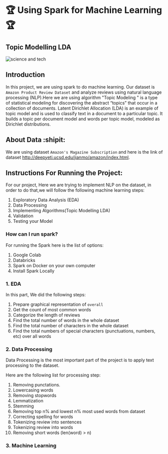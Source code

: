 # :trophy: Using Spark for Machine Learning :trophy:
## Topic Modelling LDA ##

![science and tech](https://media.giphy.com/media/ize2r20ICQONq/giphy.gif)

## Introduction 

In this project, we are using spark to do machine learning. Our dataset is  `Amazon Product Review Dataset` and analyze reviews using natural language processing (NLP).Here we are using  algorithm "Topic Modeling " is a type of statistical modeling for discovering the abstract “topics” that occur in a collection of documents. Latent Dirichlet Allocation (LDA) is an example of topic model and is used to classify text in a document to a particular topic. It builds a topic per document model and words per topic model, modeled as Dirichlet distributions.


## About Data  :shipit:

We are using dataset `Amazon's Magazine Subscription` and here is the link of dataset http://deepyeti.ucsd.edu/jianmo/amazon/index.html.


## Instructions For Running the Project:

For our project, Here we are trying to implement NLP on the dataset, in order to do that,we will follow the following machine learning steps:

1. Exploratory Data Analysis (EDA)
2. Data Processing 
3. Implementing Algorithms(Topic Modelling LDA)
4. Validation
5. Testing your Model

### How can I run spark?

For running the Spark here is the list of options:

1. Google Colab
2. Databricks
3. Spark on Docker on your own computer
4. Install Spark Locally


### 1. EDA 

In this part, We did the following steps:

1. Prepare graphical representation of `overall`
2. Get the count of most common words
3. Categorize the length of reviews
4. Find the total number of words in the whole dataset
5. Find the total number of characters in the whole dataset
6. Find the total numbers of special characters (punctuations, numbers, etc) over all words

### 2. Data Processing

Data Processing is the most important part of the project is to apply text processing to the dataset. 

Here are the following list for processing step:

1. Removing punctations.
2. Lowercasing words
3. Removing stopwords
4. Lemmatization
5. Stemming
6. Removing top n% and lowest n% most used words from dataset
7. Correcting spelling for words
8. Tokenizing review into sentences
9. Tokenizing review into words
10. Removing short words (len(word) > n)

### 3. Machine Learning





